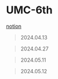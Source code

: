# UMC-6th

[notion](https://storm-sunshine-cfa.notion.site/UMC-6th-f509e87b876e42388c020437c2a5ccc6?pvs=4)

>2024.04.13

>2024.04.27

>2024.05.11

>2024.05.12
